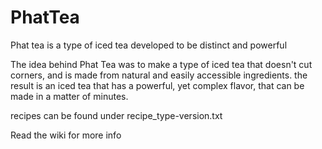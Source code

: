 # PhatTea
 Phat tea is a type of iced tea developed to be distinct and powerful

 The idea behind Phat Tea was to make a type of iced tea that doesn't cut corners, and is made from natural and easily accessible ingredients. the result is an iced tea that has a powerful, yet complex flavor, that can be made in a matter of minutes.

 recipes can be found under recipe_type-version.txt
 
Read the wiki for more info
